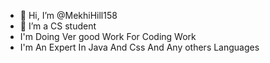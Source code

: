 - 👋 Hi, I’m @MekhiHill158
- 👀 I’m a CS student
- I'm Doing Ver good Work For Coding Work
- I'm An Expert In Java And Css And Any others Languages


<!---
MHill158/MHill158 is a ✨ special ✨ repository because its `README.md` (this file) appears on your GitHub profile.
You can click the Preview link to take a look at your changes.
--->
